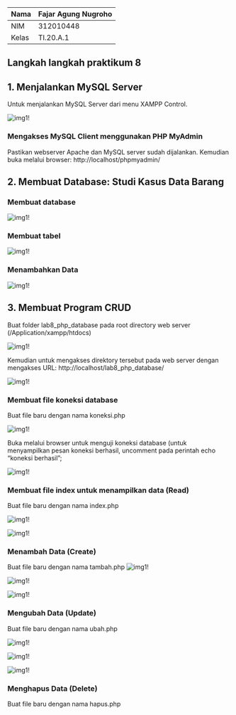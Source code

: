 | Nama      | Fajar Agung Nugroho |
| ----------- | ----------- |
| NIM     | 312010448       |
| Kelas   | TI.20.A.1        |

## Langkah langkah praktikum 8

## 1. Menjalankan MySQL Server
Untuk menjalankan MySQL Server dari menu XAMPP Control.

![img1!](assets/img/1/1.png)

### Mengakses MySQL Client menggunakan PHP MyAdmin
Pastikan webserver Apache dan MySQL server sudah dijalankan. Kemudian buka melalui browser: http://localhost/phpmyadmin/

## 2. Membuat Database: Studi Kasus Data Barang

### Membuat database
![img1!](assets/img/2/1.png)

### Membuat tabel
![img1!](assets/img/2/2.png)

### Menambahkan Data
![img1!](assets/img/2/3.png)

## 3. Membuat Program CRUD
Buat folder lab8_php_database pada root directory web server (/Application/xampp/htdocs)

![img1!](assets/img/3/1.png)

Kemudian untuk mengakses direktory tersebut pada web server dengan mengakses URL:
http://localhost/lab8_php_database/

![img1!](assets/img/3/2.png)

### Membuat file koneksi database
Buat file baru dengan nama koneksi.php

![img1!](assets/img/3/3.png)

Buka melalui browser untuk menguji koneksi database (untuk menyampilkan pesan koneksi berhasil, uncomment pada perintah echo “koneksi berhasil”;

![img1!](assets/img/3/4.png)

### Membuat file index untuk menampilkan data (Read)
Buat file baru dengan nama index.php

![img1!](assets/img/3/55.png)

![img1!](assets/img/3/66.png)

### Menambah Data (Create)
Buat file baru dengan nama tambah.php
![img1!](assets/img/3/7.png)

![img1!](assets/img/3/8.png)

![img1!](assets/img/3/9.png)

### Mengubah Data (Update)
Buat file baru dengan nama ubah.php

![img1!](assets/img/3/20.png)

![img1!](assets/img/3/21.png)

![img1!](assets/img/3/11.png)

### Menghapus Data (Delete)
Buat file baru dengan nama hapus.php